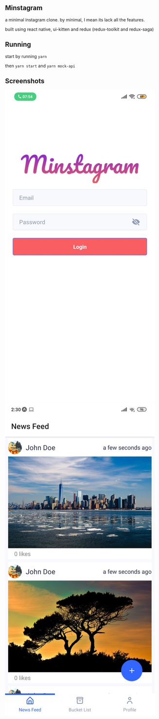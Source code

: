 ## Minstagram
a minimal instagram clone. by minimal, I mean its lack all the features.

built using react native, ui-kitten and redux (redux-toolkit and redux-saga)
## Running
start by running `yarn` 

then `yarn start` and `yarn mock-api` 

## Screenshots
![image](screenshost/sign-in.jpeg)
![image](screenshost/news-feed.jpeg)
